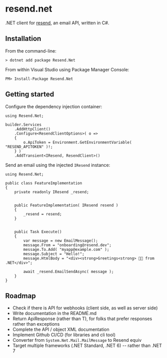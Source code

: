 ﻿resend.net
==========================================================================

.NET client for [resend](https://resend.com), an email API, written in C#.


Installation
--------------------------------------------------------------------------

From the command-line:

```
> dotnet add package Resend.Net
```

From within Visual Studio using Package Manager Console:

```
PM> Install-Package Resend.Net
```


Getting started
--------------------------------------------------------------------------

Configure the dependency injection container:

```
using Resend.Net;

builder.Services
    .AddHttpClient()
    .Configure<ResendClientOptions>( o =>
    {
        o.ApiToken = Environment.GetEnvironmentVariable( "RESEND_APITOKEN" )!;
    } )
    .AddTransient<IResend, ResendClient>()
```


Send an email using the injected `IResend` instance:

```
using Resend.Net;

public class FeatureImplementation
{
    private readonly IResend _resend;


    public FeatureImplementation( IResend resend )
    {
        _resend = resend;
    }


    public Task Execute()
    {
        var message = new EmailMessage();
        message.From = "onboarding@resend.dev";
        message.To.Add( "myapp@example.com" );
        message.Subject = "Hello!";
        message.HtmlBody = "<div><strong>Greetings<strong> 👋🏻 from .NET</div>";

        await _resend.EmailSendAsync( message );
    }
}
```


Roadmap
--------------------------------------------------------------------------

* Check if there is API for webhooks (client side, as well as server side)
* Write documentation in the README.md
* Return ApiResponse<T> (rather than T), for folks that prefer responses rather than exceptions
* Complete the API / object XML documentation
* Implement Github CI/CD (for libraries and cli tool)
* Converter from `System.Net.Mail.MailMessage` to Resend equiv
* Target multiple frameworks (.NET Standard, .NET 6) -- rather than .NET 7
